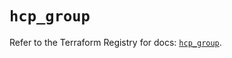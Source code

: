 # `hcp_group`

Refer to the Terraform Registry for docs: [`hcp_group`](https://registry.terraform.io/providers/hashicorp/hcp/0.99.0/docs/resources/group).
